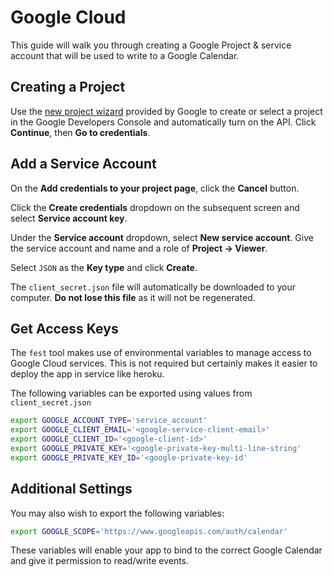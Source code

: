 # Google Cloud

This guide will walk you through creating a Google Project & service account that will be used to write to a Google Calendar.

## Creating a Project

Use the [new project wizard](https://console.developers.google.com/start/api?id=calendar) provided by Google to create or select a project in the Google Developers Console and automatically turn on the API. Click **Continue**, then **Go to credentials**.

## Add a Service Account

On the **Add credentials to your project page**, click the **Cancel** button.

Click the **Create credentials** dropdown on the subsequent screen and select **Service account key**.

Under the **Service account** dropdown, select **New service account**. Give the service account and name and a role of **Project -> Viewer**.

Select `JSON` as the **Key type** and click **Create**.

The `client_secret.json` file will automatically be downloaded to your computer. **Do not lose this file** as it will not be regenerated.

## Get Access Keys

The `fest` tool makes use of environmental variables to manage access to Google Cloud services. This is not required but certainly makes it easier to deploy the app in service like heroku.

The following variables can be exported using values from `client_secret.json`

```bash
export GOOGLE_ACCOUNT_TYPE='service_account'
export GOOGLE_CLIENT_EMAIL='<google-service-client-email>'
export GOOGLE_CLIENT_ID='<google-client-id>'
export GOOGLE_PRIVATE_KEY='<google-private-key-multi-line-string'
export GOOGLE_PRIVATE_KEY_ID='<google-private-key-id'
```

## Additional Settings

You may also wish to export the following variables:

```bash
export GOOGLE_SCOPE='https://www.googleapis.com/auth/calendar'
```

These variables will enable your app to bind to the correct Google Calendar and give it permission to read/write events.
